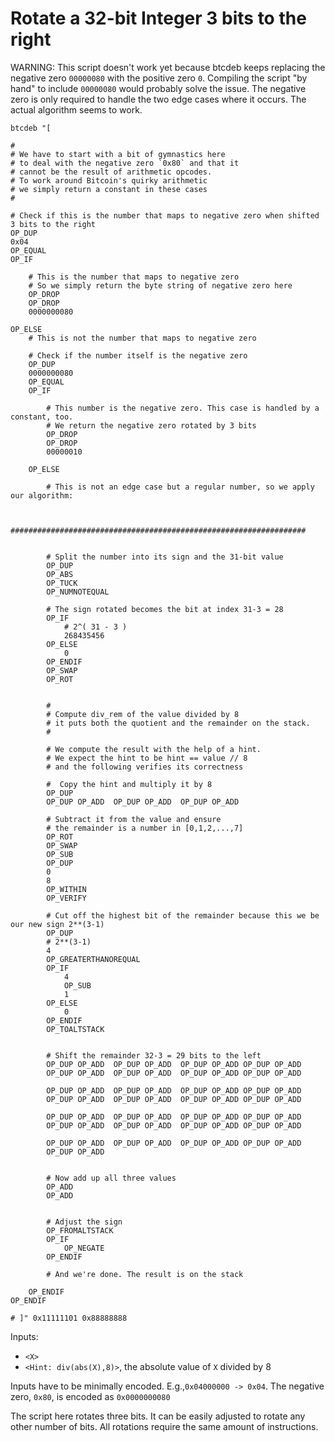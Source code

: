 # Rotate a 32-bit Integer 3 bits to the right

WARNING: This script doesn't work yet because btcdeb keeps replacing the negative zero `00000080` with the positive zero `0`.
Compiling the script "by hand" to include `00000080` would probably solve the issue. The negative zero is only required to handle the two edge cases where it occurs. The actual algorithm seems to work.

```
btcdeb "[
	
# 
# We have to start with a bit of gymnastics here
# to deal with the negative zero `0x80` and that it 
# cannot be the result of arithmetic opcodes.
# To work around Bitcoin's quirky arithmetic
# we simply return a constant in these cases
#

# Check if this is the number that maps to negative zero when shifted 3 bits to the right
OP_DUP
0x04
OP_EQUAL
OP_IF

	# This is the number that maps to negative zero	
	# So we simply return the byte string of negative zero here
	OP_DROP
	OP_DROP
	0000000080

OP_ELSE
	# This is not the number that maps to negative zero

	# Check if the number itself is the negative zero
	OP_DUP
	0000000080
	OP_EQUAL
	OP_IF
		
		# This number is the negative zero. This case is handled by a constant, too.
		# We return the negative zero rotated by 3 bits
		OP_DROP
		OP_DROP
		00000010

	OP_ELSE

		# This is not an edge case but a regular number, so we apply our algorithm:

		
		##################################################################


		# Split the number into its sign and the 31-bit value
		OP_DUP
		OP_ABS
		OP_TUCK
		OP_NUMNOTEQUAL

		# The sign rotated becomes the bit at index 31-3 = 28
		OP_IF
			# 2^( 31 - 3 )
			268435456
		OP_ELSE
			0
		OP_ENDIF
		OP_SWAP
		OP_ROT

		
		#
		# Compute div_rem of the value divided by 8
		# it puts both the quotient and the remainder on the stack.
		#

		# We compute the result with the help of a hint.
		# We expect the hint to be hint == value // 8
		# and the following verifies its correctness

		#  Copy the hint and multiply it by 8
		OP_DUP
		OP_DUP OP_ADD  OP_DUP OP_ADD  OP_DUP OP_ADD

		# Subtract it from the value and ensure
		# the remainder is a number in [0,1,2,...,7]
		OP_ROT
		OP_SWAP
		OP_SUB
		OP_DUP
		0
		8
		OP_WITHIN
		OP_VERIFY

		# Cut off the highest bit of the remainder because this we be our new sign 2**(3-1) 
		OP_DUP
		# 2**(3-1) 
		4
		OP_GREATERTHANOREQUAL
		OP_IF
			4
			OP_SUB
			1
		OP_ELSE
			0
		OP_ENDIF
		OP_TOALTSTACK


		# Shift the remainder 32-3 = 29 bits to the left
		OP_DUP OP_ADD  OP_DUP OP_ADD  OP_DUP OP_ADD OP_DUP OP_ADD
		OP_DUP OP_ADD  OP_DUP OP_ADD  OP_DUP OP_ADD OP_DUP OP_ADD

		OP_DUP OP_ADD  OP_DUP OP_ADD  OP_DUP OP_ADD OP_DUP OP_ADD
		OP_DUP OP_ADD  OP_DUP OP_ADD  OP_DUP OP_ADD OP_DUP OP_ADD

		OP_DUP OP_ADD  OP_DUP OP_ADD  OP_DUP OP_ADD OP_DUP OP_ADD
		OP_DUP OP_ADD  OP_DUP OP_ADD  OP_DUP OP_ADD OP_DUP OP_ADD

		OP_DUP OP_ADD  OP_DUP OP_ADD  OP_DUP OP_ADD OP_DUP OP_ADD
		OP_DUP OP_ADD

		
		# Now add up all three values
		OP_ADD 
		OP_ADD


		# Adjust the sign
		OP_FROMALTSTACK
		OP_IF
			OP_NEGATE
		OP_ENDIF

		# And we're done. The result is on the stack

	OP_ENDIF
OP_ENDIF

# ]" 0x11111101 0x88888888

```

Inputs: 
- `<X>`
- `<Hint: div(abs(X),8)>`, the absolute value of `X` divided by 8

Inputs have to be minimally encoded. E.g.,`0x04000000 -> 0x04`.
The negative zero, `0x80`, is encoded as `0x0000000080`

The script here rotates three bits. It can be easily adjusted to rotate any other number of bits. All rotations require the same amount of instructions.
